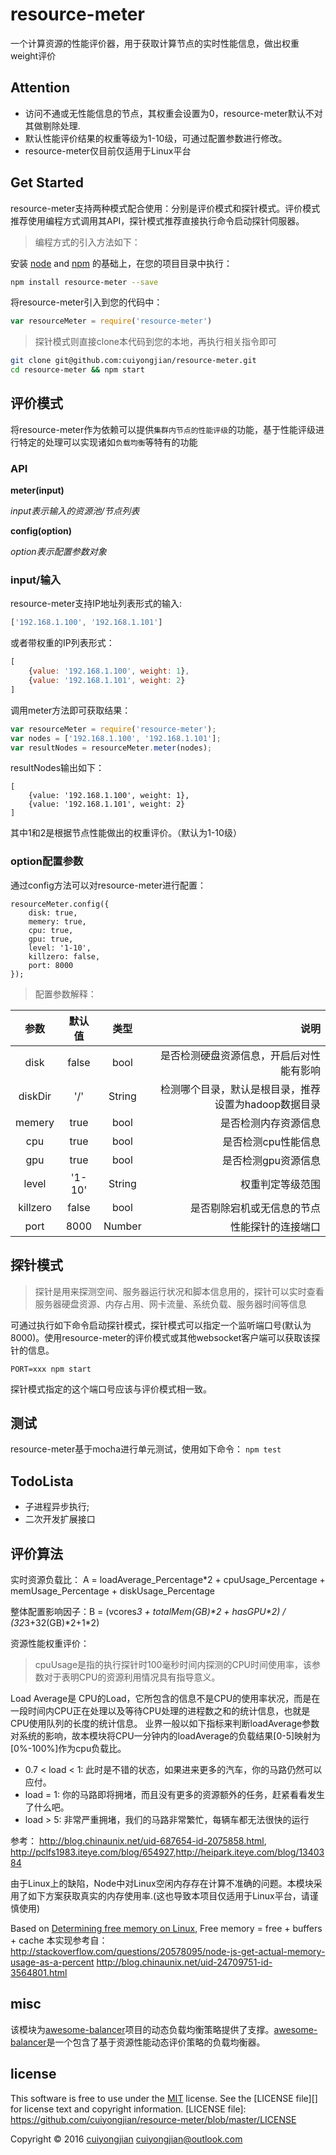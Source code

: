 # resource-meter

一个计算资源的性能评价器，用于获取计算节点的实时性能信息，做出权重weight评价

## Attention
* 访问不通或无性能信息的节点，其权重会设置为0，resource-meter默认不对其做剔除处理.
* 默认性能评价结果的权重等级为1-10级，可通过配置参数进行修改。
* resource-meter仅目前仅适用于Linux平台


## Get Started
resource-meter支持两种模式配合使用：分别是评价模式和探针模式。评价模式推荐使用编程方式调用其API，探针模式推荐直接执行命令启动探针伺服器。

> 编程方式的引入方法如下：

安装 [node](https://nodejs.org) and [npm](https://npmjs.org) 的基础上，在您的项目目录中执行：
```bash
npm install resource-meter --save
```
将resource-meter引入到您的代码中：
```js
var resourceMeter = require('resource-meter')
```

> 探针模式则直接clone本代码到您的本地，再执行相关指令即可
```bash
git clone git@github.com:cuiyongjian/resource-meter.git
cd resource-meter && npm start
```

## 评价模式
将resource-meter作为依赖可以提供`集群内节点的性能评级`的功能，基于性能评级进行特定的处理可以实现诸如`负载均衡`等特有的功能

### API
**meter(input)**

*input表示输入的资源池/节点列表*

**config(option)**

*option表示配置参数对象*
### input/输入
resource-meter支持IP地址列表形式的输入:
```js
['192.168.1.100', '192.168.1.101']
```
或者带权重的IP列表形式：
```js
[
    {value: '192.168.1.100', weight: 1},
    {value: '192.168.1.101', weight: 2}
]
```
调用meter方法即可获取结果：
```javascript
var resourceMeter = require('resource-meter');
var nodes = ['192.168.1.100', '192.168.1.101'];
var resultNodes = resourceMeter.meter(nodes);
```
resultNodes输出如下：
```
[
    {value: '192.168.1.100', weight: 1},
    {value: '192.168.1.101', weight: 2}
]
```
其中1和2是根据节点性能做出的权重评价。（默认为1-10级）

### option配置参数
通过config方法可以对resource-meter进行配置：
```
resourceMeter.config({
    disk: true,
    memery: true,
    cpu: true,
    gpu: true,
    level: '1-10',
    killzero: false,
    port: 8000
});
```
> 配置参数解释：

| 参数     | 默认值 | 类型  | 说明                                               |
|:-------:|:-----:|:-----:|--------------------------------------------------:|
| disk    | false  | bool  | 是否检测硬盘资源信息，开启后对性能有影响                |
| diskDir | '/'   | String  | 检测哪个目录，默认是根目录，推荐设置为hadoop数据目录    |
| memery  | true  | bool  | 是否检测内存资源信息                                  |
| cpu     | true  | bool  | 是否检测cpu性能信息                                  |
| gpu     | true  | bool  | 是否检测gpu资源信息                                  |
| level   | '1-10'| String| 权重判定等级范围                                     |
| killzero| false | bool  | 是否剔除宕机或无信息的节点                             |
| port    | 8000 | Number  | 性能探针的连接端口                                   |


## 探针模式
> 探针是用来探测空间、服务器运行状况和脚本信息用的，探针可以实时查看服务器硬盘资源、内存占用、网卡流量、系统负载、服务器时间等信息

可通过执行如下命令启动探针模式，探针模式可以指定一个监听端口号(默认为8000)。使用resource-meter的评价模式或其他websocket客户端可以获取该探针的信息。
```
PORT=xxx npm start
```
探针模式指定的这个端口号应该与评价模式相一致。

## 测试
resource-meter基于mocha进行单元测试，使用如下命令：
`npm test`

## TodoLista
* 子进程异步执行;
* 二次开发扩展接口


## 评价算法
实时资源负载比： A = loadAverage_Percentage*2 + cpuUsage_Percentage + memUsage_Percentage + diskUsage_Percentage

整体配置影响因子：B = (vcores*3 + totalMem(GB)\*2 + hasGPU\*2) / (32*3+32(GB)\*2+1*2)

资源性能权重评价：

> cpuUsage是指的执行探针时100毫秒时间内探测的CPU时间使用率，该参数对于表明CPU的资源利用情况具有指导意义。

>
Load Average是 CPU的Load，它所包含的信息不是CPU的使用率状况，而是在一段时间内CPU正在处理以及等待CPU处理的进程数之和的统计信息，也就是CPU使用队列的长度的统计信息。
业界一般以如下指标来判断loadAverage参数对系统的影响，故本模块将CPU一分钟内的loadAverage的负载结果[0-5]映射为[0%-100%]作为cpu负载比。
* 0.7 < load < 1: 此时是不错的状态，如果进来更多的汽车，你的马路仍然可以应付。
* load = 1: 你的马路即将拥堵，而且没有更多的资源额外的任务，赶紧看看发生了什么吧。
* load > 5: 非常严重拥堵，我们的马路非常繁忙，每辆车都无法很快的运行

参考： <http://blog.chinaunix.net/uid-687654-id-2075858.html>, <http://pclfs1983.iteye.com/blog/654927>,<http://heipark.iteye.com/blog/1340384>

由于Linux上的缺陷，Node中对Linux空闲内存存在计算不准确的问题。本模块采用了如下方案获取真实的内存使用率.(这也导致本项目仅适用于Linux平台，请谨慎使用)
>
Based on [Determining free memory on Linux](http://blog.scoutapp.com/articles/2010/10/06/determining-free-memory-on-linux), Free memory = free + buffers + cache
本实现参考自：http://stackoverflow.com/questions/20578095/node-js-get-actual-memory-usage-as-a-percent
http://blog.chinaunix.net/uid-24709751-id-3564801.html




## misc
该模块为[awesome-balancer][AB]项目的动态负载均衡策略提供了支撑。[awesome-balancer][AB]是一个包含了基于资源性能动态评价策略的负载均衡器。


## license
This software is free to use under the [MIT](http://opensource.org/licenses/MIT)  license. See the [LICENSE file][] for license text and copyright information.
[LICENSE file]: https://github.com/cuiyongjian/resource-meter/blob/master/LICENSE

Copyright © 2016 [cuiyongjian](http://blog.cuiyongjian.com) <cuiyongjian@outlook.com>

[AB]: https://github.com/cuiyongjian/awesome-balancer
